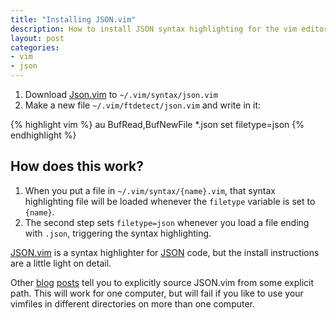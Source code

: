 ```yaml
---
title: "Installing JSON.vim"
description: How to install JSON syntax highlighting for the vim editor
layout: post
categories:
- vim
- json
---
```


1. Download [Json.vim](http://www.vim.org/scripts/script.php?script_id=1945) to `~/.vim/syntax/json.vim`  
2. Make a new file `~/.vim/ftdetect/json.vim` and write in it:

{% highlight vim %}
au BufRead,BufNewFile *.json set filetype=json
{% endhighlight %}

## How does this work?

1. When you put a file in `~/.vim/syntax/{name}.vim`, that syntax highlighting
   file will be loaded whenever the `filetype` variable is set to `{name}`.
2. The second step sets `filetype=json` whenever you load a file ending with
   `.json`, triggering the syntax highlighting.

[JSON.vim](http://www.vim.org/scripts/script.php?script_id=1945) is a syntax
highlighter for [JSON](http://json.org) code, but the install instructions are
a little light on detail.

Other 
[blog](http://blog.graphtech.co.il/editing-json-files-in-vim/)
[posts](http://bradmontgomery.blogspot.com/2010/01/add-json-syntax-highlighting-in-vim-on.html)
tell you to explicitly source JSON.vim from some explicit path. This will work
for one computer, but will fail if you like to use your vimfiles in different
directories on more than one computer.
